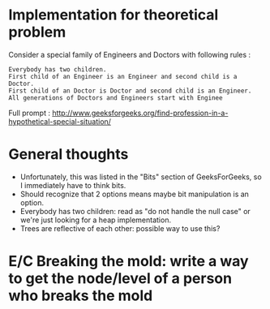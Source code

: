 # Implementation for theoretical problem

Consider a special family of Engineers and Doctors with following rules :

    Everybody has two children.
    First child of an Engineer is an Engineer and second child is a Doctor.
    First child of an Doctor is Doctor and second child is an Engineer.
    All generations of Doctors and Engineers start with Enginee

Full prompt : http://www.geeksforgeeks.org/find-profession-in-a-hypothetical-special-situation/

# General thoughts
* Unfortunately, this was listed in the "Bits" section of GeeksForGeeks, so I immediately have to think bits.
* Should recognize that 2 options means maybe bit manipulation is an option.
* Everybody has two children: read as "do not handle the null case" or we're just looking for a heap implementation.
* Trees are reflective of each other: possible way to use this?

# E/C Breaking the mold: write a way to get the node/level of a person who breaks the mold

